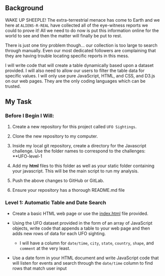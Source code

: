 
## Background

WAKE UP SHEEPLE! The extra-terrestrial menace has come to Earth and we here at `ALIENS-R-REAL` have collected all of the eye-witness reports we could to prove it! All we need to do now is put this information online for the world to see and then the matter will finally be put to rest.

There is just one tiny problem though... our collection is too large to search through manually. Even our most dedicated followers are complaining that they are having trouble locating specific reports in this mess.

  I will write code that will create a table dynamically based upon a dataset provided. I will also need to allow our users to filter the table data for specific values. I will only use pure JavaScript, HTML, and CSS, and D3.js on our web pages. They are the only coding languages which can be trusted.


## My Task

### Before I Begin I Will:

1. Create a new repository for this project called `UFO Sightings`.

2. Clone the new repository to my computer.

3. Inside my local git repository, create a directory for the Javascript challenge. Use the folder names to correspond to the challenges: **UFO-level-1

4. Add my **html** files to this folder as well as your static folder containing your javascript. This will be the main script to run my analysis.

5. Push the above changes to GitHub or GitLab.

6. Ensure your repository has  a thorough README.md file

### Level 1: Automatic Table and Date Search 

* Create a basic HTML web page or use the [index.html](StarterCode/index.html) file provided.

* Using the UFO dataset provided in the form of an array of JavaScript objects, write code that appends a table to your web page and then adds new rows of data for each UFO sighting.

  * I will have a column for `date/time`, `city`, `state`, `country`, `shape`, and `comment` at the very least.

* Use a date form in your HTML document and write JavaScript code that will listen for events and search through the `date/time` column to find rows that match user input
